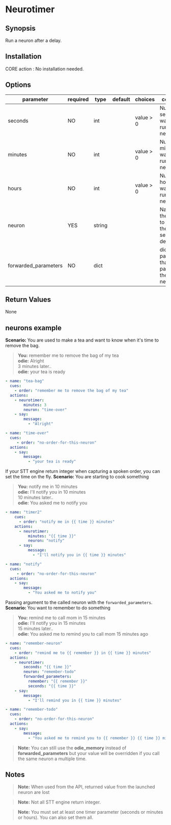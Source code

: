 # Neurotimer

## Synopsis

Run a neuron after a delay.

## Installation

CORE action : No installation needed. 

## Options

| parameter            | required | type   | default | choices   | comment                                  |
| -------------------- | -------- | ------ | ------- | --------- | ---------------------------------------- |
| seconds              | NO       | int    |         | value > 0 | Number of second to wait before running the neuron |
| minutes              | NO       | int    |         | value > 0 | Number of minutes to wait before running the neuron |
| hours                | NO       | int    |         | value > 0 | Number of hours to wait before running the neuron |
| neuron               | YES      | string |         |           | Name of the neuron to run after the selected delay |
| forwarded_parameters | NO       | dict   |         |           | dict of parameters that will be passed to the called neuron |

## Return Values

None

## neurons example


**Scenario:** You are used to make a tea and want to know when it's time to remove the bag.
> **You:** remember me to remove the bag of my tea<br>
> **odie:** Alright<br>
> 3 minutes later..<br>
> **odie:** your tea is ready

```yml
- name: "tea-bag"
  cues:
    - order: "remember me to remove the bag of my tea"
  actions:
    - neurotimer:
        minutes: 3
        neuron: "time-over"
    - say:
        message:
          - "Alright"

- name: "time-over"
  cues:
     - order: "no-order-for-this-neuron"
  actions:
    - say:
        message:
          - "your tea is ready" 
```

If your STT engine return integer when capturing a spoken order, you can set the time on the fly.
**Scenario:** You are starting to cook something
> **You:** notify me in 10 minutes<br>
> **odie:** I'll notify you in 10 minutes<br>
> 10 minutes later..<br>
> **odie:** You asked me to notify you

```yml
- name: "timer2"
    cues:
      - order: "notify me in {{ time }} minutes"
    actions:
      - neurotimer:
          minutes: "{{ time }}"
          neuron: "notify"
      - say:
          message:
            - "I'll notify you in {{ time }} minutes"

- name: "notify"
  cues:
     - order: "no-order-for-this-neuron"
  actions:
    - say:
        message:
          - "You asked me to notify you" 
```

Passing argument to the called neuron with the `forwarded_parameters`.
**Scenario:** You want to remember to do something
> **You:** remind me to call mom in 15 minutes<br>
> **odie:** I'll notify you in 15 minutes<br>
> 15 minutes later..<br>
> **odie:** You asked me to remind you to call mom 15 minutes ago
```yml
- name: "remember-neuron"
  cues:
    - order: "remind me to {{ remember }} in {{ time }} minutes"
  actions:
    - neurotimer:
        seconds: "{{ time }}"
        neuron: "remember-todo"
        forwarded_parameters:
          remember: "{{ remember }}"
          seconds: "{{ time }}"
    - say:
        message:
          - "I'll remind you in {{ time }} minutes"

- name: "remember-todo"
  cues:
    - order: "no-order-for-this-neuron"
  actions:
    - say:
        message:
          - "You asked me to remind you to {{ remember }} {{ time }} minutes ago"
```
> **Note:** You can still use the **odie_memory** instead of **forwarded_parameters** but your value will be overridden if you call the same neuron a multiple time.

## Notes

> **Note:** When used from the API, returned value from the launched neuron are lost

> **Note:** Not all STT engine return integer.

> **Note:** You must set at least one timer parameter (seconds or minutes or hours). You can also set them all.
